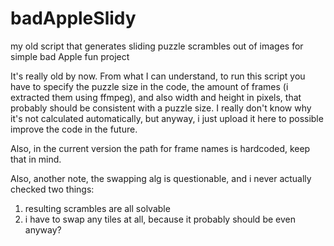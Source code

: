 # badAppleSlidy
my old script that generates sliding puzzle scrambles out of images for simple bad Apple fun project

It's really old by now. From what I can understand, to run this script you have to specify the puzzle size in the code, the amount of frames (i extracted them using ffmpeg), and also width and height in pixels, that probably should be consistent with a puzzle size. I really don't know why it's not calculated automatically, but anyway, i just upload it here to possible improve the code in the future. 

Also, in the current version the path for frame names is hardcoded, keep that in mind. 

Also, another note, the swapping alg is questionable, and i never actually checked two things: 
  1) resulting scrambles are all solvable
  2) i have to swap any tiles at all, because it probably should be even anyway?

